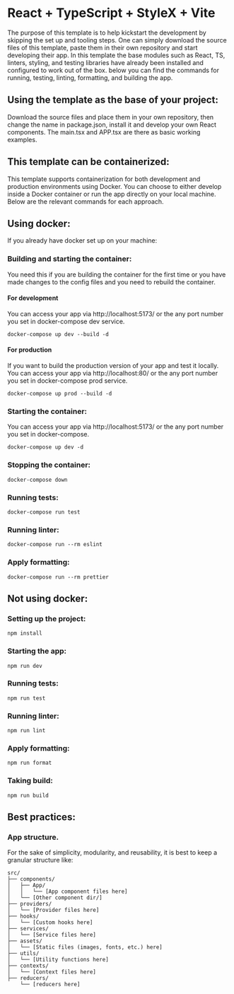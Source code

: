 # React + TypeScript + StyleX + Vite

The purpose of this template is to help kickstart the development by skipping the set up and tooling steps. One can simply download the source files of this template, paste them in their own repository and start developing their app. In this template the base modules such as React, TS, linters, styling, and testing libraries have already been installed and configured to work out of the box. below you can find the commands for running, testing, linting, formatting, and building the app.

## Using the template as the base of your project:

Download the source files and place them in your own repository, then change the name in package.json, install it and develop your own React components.
The main.tsx and APP.tsx are there as basic working examples.

## This template can be containerized:

This template supports containerization for both development and production environments using Docker. You can choose to either develop inside a Docker container or run the app directly on your local machine. Below are the relevant commands for each approach.

## Using docker:

If you already have docker set up on your machine:

### Building and starting the container:

You need this if you are building the container for the first time or you have made changes to the config files and you need to rebuild the container.

#### For development

You can access your app via http://localhost:5173/ or the any port number you set in docker-compose dev service.

```
docker-compose up dev --build -d
```

#### For production

If you want to build the production version of your app and test it locally.
You can access your app via http://localhost:80/ or the any port number you set in docker-compose prod service.

```
docker-compose up prod --build -d
```

### Starting the container:

You can access your app via http://localhost:5173/ or the any port number you set in docker-compose.

```
docker-compose up dev -d
```

### Stopping the container:

```
docker-compose down
```

### Running tests:

```
docker-compose run test
```

### Running linter:

```
docker-compose run --rm eslint
```

### Apply formatting:

```
docker-compose run --rm prettier
```

## Not using docker:

### Setting up the project:

```
npm install
```

### Starting the app:

```
npm run dev
```

### Running tests:

```
npm run test
```

### Running linter:

```
npm run lint
```

### Apply formatting:

```
npm run format
```

### Taking build:

```
npm run build
```

## Best practices:

### App structure.

For the sake of simplicity, modularity, and reusability, it is best to keep a granular structure like:

```
src/
├── components/
│   ├── App/
│   │   └── [App component files here]
│   └── [Other component dir/]
├── providers/
│   └── [Provider files here]
├── hooks/
│   └── [Custom hooks here]
├── services/
│   └── [Service files here]
├── assets/
│   └── [Static files (images, fonts, etc.) here]
├── utils/
│   └── [Utility functions here]
├── contexts/
│   └── [Context files here]
├── reducers/
    └── [reducers here]
```

